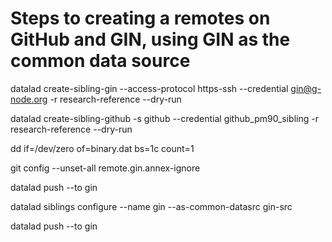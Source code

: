 # Steps to creating a remotes on GitHub and GIN, using GIN as the common data source

datalad create-sibling-gin --access-protocol https-ssh --credential gin@g-node.org -r research-reference --dry-run

datalad create-sibling-github -s github --credential github_pm90_sibling -r research-reference --dry-run

dd if=/dev/zero of=binary.dat bs=1c count=1

git config --unset-all remote.gin.annex-ignore

datalad push --to gin

datalad siblings configure --name gin --as-common-datasrc gin-src

datalad push --to gin

